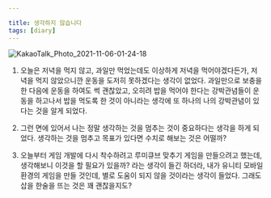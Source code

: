 ```yaml
---

title: 생각하지 않습니다
tags: [diary]
---
```


![KakaoTalk_Photo_2021-11-06-01-24-18](https://user-images.githubusercontent.com/50545088/140544596-335c545b-0a6a-447f-a688-0be7882f4faa.jpeg)


1. 오늘은 저녁을 먹지 않고, 과일만 먹었는데도 이상하게 저녁을 먹어야겠다든가, 저녁을 먹지 않았으니깐 운동을 도저히 못하겠다는 생각이 없었다. 과일만으로 보충을 한 다음에 운동을 하여도 썩 괜찮았고, 오히려 밥을 먹어야 한다는 강박관념들이 운동을 하고나서 밥을 먹도록 한 것이 아니라는 생각에 또 하나의 나의 강박관념이 있다는 것을 알게 되었다.

2. 그런 면에 있어서 나는 정말 생각하는 것을 멈추는 것이 중요하다는 생각을 하게 되었다. 생각하는 것을 멈추고 목표가 있다면 수치로 해보는 것은 어떨까?

3. 오늘부터 게임 개발에 다시 착수하려고 루미큐브 맞추기 게임을 만들으려고 했는데, 생각해보니 이것을 할 필요가 있을까? 라는 생각이 들긴 하더라, 내가 유니티 모바일 환경의 게임을 만들 것인데, 별로 도움이 되지 않을 것이라는 생각이 들었다. 그래도 삽을 한술을 뜨는 것은 꽤 괜찮을지도?